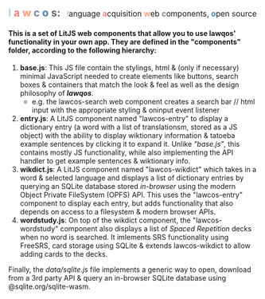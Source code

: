<h2 style="display: inline">
<b style="color: LightBlue">l</b>
<b style="color: LightCoral">a</b>
<b style="color: LightSalmon">w</b>
<b style="color: LightSlateGrey">c</b>
<b style="color: SteelBlue">o</b>
<b style="color: DimGrey">s:</b>
</h2>
<span style="margin-left: 0.5em; font-size: 1.1em"><b style="color: LightBlue">l</b>anguage <b style="color: LightCoral">a</b>cquisition <b style="color: LightSalmon">w</b>eb <b style="color: LightSlateGrey">c</b>omponents, <b style="color: SteelBlue">o</b>pen <b style="color: DimGrey">s</b>ource</span>

#### This is a set of LitJS web components that allow you to use lawqos' functionality in your own app. They are defined in the "components" folder, according to the following hierarchy:

1. **base.js**: This JS file contain the stylings, html & (only if necessary) minimal JavaScript needed to create elements like buttons, search boxes & containers that match the look & feel as well as the design philosophy of ***lawqos***.
    - e.g. the lawcos-search web component creates a search bar // html input with the appropriate styling & oninput event listener
2. **entry.js**: A LitJS component named "lawcos-entry" to display a dictionary entry (a word with a list of translationsm, stored as a JS object) with the ability to display wiktionary information & tatoeba example sentences by clicking it to expand it. Unlike *"base.js"*, this contains mostly JS functionality, while also implementing the API handler to get example sentences & wiktionary info.
3. **wikdict.js**: A LitJS component named "lawcos-wikdict" which takes in a word & selected language and displays a list of dictionary entries by querying an SQLite database stored *in-browser* using the modern Object Private FileSystem (OPFS) API. This uses the "lawcos-entry" component to display each entry, but adds functionality that also depends on access to a filesystem & modern browser APIs.
4. **wordstudy.js**: On top of the wikdict component, the "lawcos-wordstudy" component also displays a list of *Spaced Repetition* decks when no word is searched. It imlements SRS functionality using FreeSRS, card storage using SQLite & extends lawcos-wikdict to allow adding cards to the decks.

Finally, the *data/sqlite.js* file implements a generic way to open, download from a 3rd party API & query an in-browser SQLite database using @sqlite.org/sqlite-wasm.